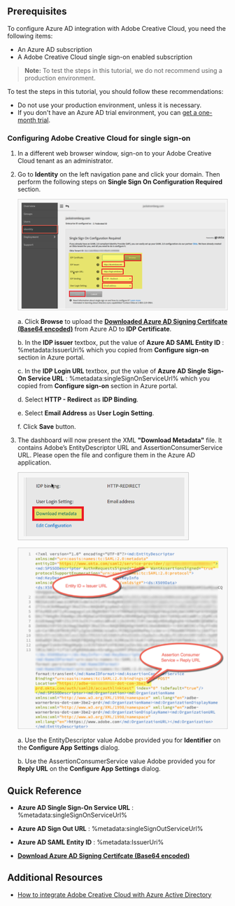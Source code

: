 ## Prerequisites

To configure Azure AD integration with Adobe Creative Cloud, you need the following items:

- An Azure AD subscription
- A Adobe Creative Cloud single sign-on enabled subscription

> **Note:**
> To test the steps in this tutorial, we do not recommend using a production environment.

To test the steps in this tutorial, you should follow these recommendations:

- Do not use your production environment, unless it is necessary.
- If you don't have an Azure AD trial environment, you can [get a one-month trial](https://azure.microsoft.com/pricing/free-trial/).

### Configuring Adobe Creative Cloud for single sign-on

1. In a different web browser window, sign-on to your Adobe Creative Cloud tenant as an administrator.

2. Go to **Identity** on the left navigation pane and click your domain. Then perform the following steps on **Single Sign On Configuration Required** section.

	![Settings](./media/tutorial_adobe-creative-cloud_001.png "Settings")
	
	a. Click **Browse** to upload the **[Downloaded Azure AD Signing Certifcate (Base64 encoded)](%metadata:certificateDownloadBase64Url%)** from Azure AD to **IDP Certificate**.
	
	b. In the **IDP issuer** textbox, put the value of **Azure AD SAML Entity ID** : %metadata:IssuerUri% which you copied from **Configure sign-on** section in Azure portal.
	
	c. In the **IDP Login URL** textbox, put the value of **Azure AD Single Sign-On Service URL** : %metadata:singleSignOnServiceUrl% which you copied from **Configure sign-on** section in Azure portal.
	
	d. Select **HTTP - Redirect** as **IDP Binding**.
	
	e. Select **Email Address** as **User Login Setting**.
	
	f. Click **Save** button.

3. The dashboard will now present the XML **"Download Metadata"** file. It contains Adobe’s EntityDescriptor URL and AssertionConsumerService URL. Please open the file and configure them in the Azure AD application.

	![Configure Single Sign-On On App Side](./media/tutorial_adobe-creative-cloud_002.png)

	![Configure Single Sign-On On App Side](./media/tutorial_adobe-creative-cloud_003.png)

	a. Use the EntityDescriptor value Adobe provided you for **Identifier** on the **Configure App Settings** dialog.

	b. Use the AssertionConsumerService value Adobe provided you for **Reply URL** on the **Configure App Settings** dialog.

## Quick Reference

* **Azure AD Single Sign-On Service URL** : %metadata:singleSignOnServiceUrl%

* **Azure AD Sign Out URL** : %metadata:singleSignOutServiceUrl%

* **Azure AD SAML Entity ID** : %metadata:IssuerUri%

* **[Download Azure AD Signing Certifcate (Base64 encoded)](%metadata:certificateDownloadBase64Url%)**

## Additional Resources

* [How to integrate Adobe Creative Cloud with Azure Active Directory](https://docs.microsoft.com/azure/active-directory/active-directory-saas-adobe-creative-cloud-tutorial)
